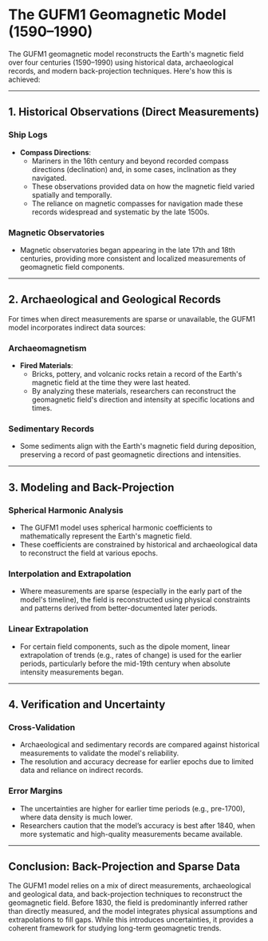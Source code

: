 # The GUFM1 Geomagnetic Model (1590–1990)

The GUFM1 geomagnetic model reconstructs the Earth's magnetic field over four centuries (1590–1990) using historical data, archaeological records, and modern back-projection techniques. Here's how this is achieved:

---

## 1. Historical Observations (Direct Measurements)

### Ship Logs
- **Compass Directions**:
  - Mariners in the 16th century and beyond recorded compass directions (declination) and, in some cases, inclination as they navigated.
  - These observations provided data on how the magnetic field varied spatially and temporally.
  - The reliance on magnetic compasses for navigation made these records widespread and systematic by the late 1500s.

### Magnetic Observatories
- Magnetic observatories began appearing in the late 17th and 18th centuries, providing more consistent and localized measurements of geomagnetic field components.

---

## 2. Archaeological and Geological Records

For times when direct measurements are sparse or unavailable, the GUFM1 model incorporates indirect data sources:

### Archaeomagnetism
- **Fired Materials**:
  - Bricks, pottery, and volcanic rocks retain a record of the Earth's magnetic field at the time they were last heated.
  - By analyzing these materials, researchers can reconstruct the geomagnetic field's direction and intensity at specific locations and times.

### Sedimentary Records
- Some sediments align with the Earth's magnetic field during deposition, preserving a record of past geomagnetic directions and intensities.

---

## 3. Modeling and Back-Projection

### Spherical Harmonic Analysis
- The GUFM1 model uses spherical harmonic coefficients to mathematically represent the Earth's magnetic field.
- These coefficients are constrained by historical and archaeological data to reconstruct the field at various epochs.

### Interpolation and Extrapolation
- Where measurements are sparse (especially in the early part of the model's timeline), the field is reconstructed using physical constraints and patterns derived from better-documented later periods.

### Linear Extrapolation
- For certain field components, such as the dipole moment, linear extrapolation of trends (e.g., rates of change) is used for the earlier periods, particularly before the mid-19th century when absolute intensity measurements began.

---

## 4. Verification and Uncertainty

### Cross-Validation
- Archaeological and sedimentary records are compared against historical measurements to validate the model's reliability.
- The resolution and accuracy decrease for earlier epochs due to limited data and reliance on indirect records.

### Error Margins
- The uncertainties are higher for earlier time periods (e.g., pre-1700), where data density is much lower.
- Researchers caution that the model’s accuracy is best after 1840, when more systematic and high-quality measurements became available.

---

## Conclusion: Back-Projection and Sparse Data

The GUFM1 model relies on a mix of direct measurements, archaeological and geological data, and back-projection techniques to reconstruct the geomagnetic field. Before 1830, the field is predominantly inferred rather than directly measured, and the model integrates physical assumptions and extrapolations to fill gaps. While this introduces uncertainties, it provides a coherent framework for studying long-term geomagnetic trends.

